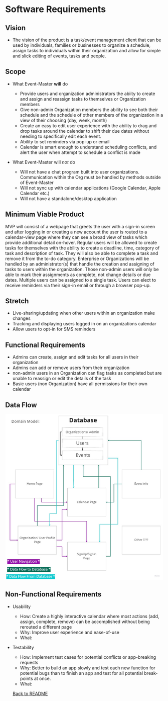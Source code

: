 # Software Requirements

## Vision

- The vision of the product is a task/event management client that can be used by individuals, families or businesses to organize a schedule, assign tasks to individuals within their organization and allow for simple and slick editing of events, tasks and people.

## Scope

- What Event-Master **will** do
  - Provide users and organization administrators the abiity to create and assign and reassign tasks to themselves or Organization members
  - Give non-admin Organization members the ability to see both their schedule and the schedule of other members of the organization in a view of their choosing (day, week, month)
  - Create an easy to edit user experience with the ability to drag and drop tasks around the calendar to shift their due dates without needing to specifically edit each event.
  - Ability to set reminders via pop-up or email
  - Calendar is smart enough to understand scheduling conflicts, and alert the user when attempt to schedule a conflict is made

- What Event-Master will *not* do
  - Will not have a chat program built into user organizations. Communication within the Org must be handled by methods outside of Event-Master
  - Will not sync up with calendar applications (Google Calendar, Apple Calendar etc.)
  - Will not have a standalone/desktop application

## Minimum Viable Product

MVP will consist of a webpage that greets the user with a sign-in screen and after logging in or creating a new account the user is routed to a calendar-view page where they can see a broad view of tasks which provide additional detail on-hover. Regular users will be allowed to create tasks for themselves with the ability to create a deadline, time, category of task and description of task. They will also be able to complete a task and remove it from the to-do category. Enterprise or Organizations will be handled by an administrator(s) that handle the creation and assigning of tasks to users within the organization. Those non-admin users will only be able to mark their assignments as complete, not change details or due dates. Multiple users can be assigned to a single task. Users can elect to receive reminders via their sign-in email or through a browser pop-up.

## Stretch

- Live-sharing/updating when other users within an organization make changes
- Tracking and displaying users logged in on an organizations calendar
- Allow users to opt-in for SMS reminders

## Functional Requirements

- Admins can create, assign and edit tasks for all users in their organization
- Admins can add or remove users from their organization
- non-admin users in an Organization can flag tasks as completed but are unable to reassign or edit the details of the task
- Basic users (non Organization) have all permissions for their own calendar

## Data Flow

![Data-Flow](preWork-assets/eventMaster-data-flow.jpg)

## Non-Functional Requirements

- Usability
  - How: Create a highly interactive calendar where most actions (add, assign, complete, remove) can be accomplished without being rerouted a different page
  - Why: Improve user experience and ease-of-use
  - What:

- Testability
  - How: Implement test cases for potential conflicts or app-breaking requests
  - Why: Better to build an app slowly and test each new function for potential bugs than to finish an app and test for all potential break-points at once.
  - What:

  [Back to README](README.md)
